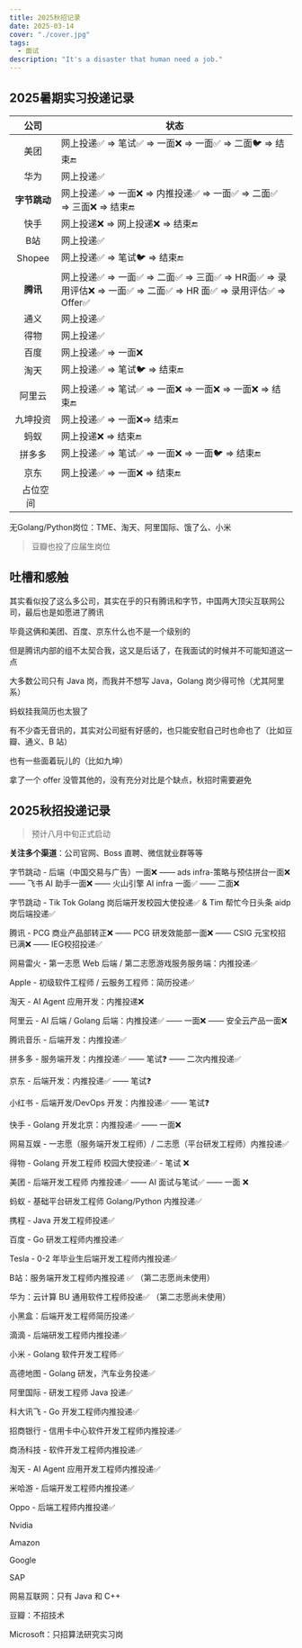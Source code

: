 ```yaml
---
title: 2025秋招记录
date: 2025-03-14
cover: "./cover.jpg"
tags: 
  - 面试
description: "It's a disaster that human need a job."
---
```


## 2025暑期实习投递记录

|      公司      | 状态                                                         |
| :------------: | ------------------------------------------------------------ |
|      美团      | 网上投递✅ => 笔试✅ => 一面❌ => 一面✅ => 二面🐦 => 结束🔚       |
|      华为      | 网上投递✅                                                    |
|  **字节跳动**  | 网上投递✅ => 一面❌ => 内推投递✅ => 一面✅ => 二面✅ => 三面❌ => 结束🔚 |
|      快手      | 网上投递❌ => 网上投递❌ => 结束🔚                              |
|      B站       | 网上投递✅                                                    |
|     Shopee     | 网上投递✅ => 笔试🐦 => 结束🔚                                  |
|    **腾讯**    | 网上投递✅ => 一面✅ => 二面✅ => 三面✅ => HR面✅ => 录用评估❌ => 一面✅ => 二面✅ => HR 面✅ => 录用评估✅ => Offer✅ |
|      通义      | 网上投递✅                                                    |
|      得物      | 网上投递✅                                                    |
|      百度      | 网上投递✅ => 一面❌                                           |
|      淘天      | 网上投递✅ => 笔试🐦 => 结束🔚                                  |
|     阿里云     | 网上投递✅ => 笔试✅ => 一面❌ => 一面❌ => 一面❌ => 结束🔚       |
|    九坤投资    | 网上投递✅ => 一面❌=> 结束🔚                                   |
|      蚂蚁      | 网上投递❌ => 结束🔚                                           |
|     拼多多     | 网上投递✅ => 笔试✅ => 一面❌ => 一面🐦 => 结束🔚                |
|      京东      | 网上投递✅ => 一面❌ => 结束🔚                                  |
| &nbsp;&nbsp;占位空间&nbsp;&nbsp; |                                                              |

无Golang/Python岗位：TME、淘天、阿里国际、饿了么、小米

> 豆瓣也投了应届生岗位

## 吐槽和感触

其实看似投了这么多公司，其实在乎的只有腾讯和字节，中国两大顶尖互联网公司，最后也是如愿进了腾讯

毕竟这俩和美团、百度、京东什么也不是一个级别的

但是腾讯内部的组不太契合我，这又是后话了，在我面试的时候并不可能知道这一点

大多数公司只有 Java 岗，而我并不想写 Java，Golang 岗少得可怜（尤其阿里系）

蚂蚁挂我简历也太狠了

有不少杳无音讯的，其实对公司挺有好感的，也只能安慰自己时也命也了（比如豆瓣、通义、B 站）

也有一些面着玩儿的（比如九坤）

拿了一个 offer 没管其他的，没有充分对比是个缺点，秋招时需要避免

## 2025秋招投递记录

> 预计八月中旬正式启动

**关注多个渠道**：公司官网、Boss 直聘、微信就业群等等

字节跳动 - 后端（中国交易与广告）一面❌ —— ads infra-策略与预估拼台一面❌ —— 飞书 AI 助手一面❌ —— 火山引擎 AI infra 一面✅ —— 二面❌

字节跳动 - Tik Tok Golang 岗后端开发校园大使投递✅ & Tim 帮忙今日头条 aidp 岗后端投递✅

腾讯 -  PCG 商业产品部转正❌ —— PCG 研发效能部一面❌  —— CSIG 元宝校招已满❌ —— IEG校招投递✅

网易雷火 - 第一志愿 Web 后端 / 第二志愿游戏服务服务端：内推投递✅

Apple - 初级软件工程师 / 云服务工程师：简历投递✅

淘天 - AI Agent 应用开发：内推投递❌

阿里云 - AI 后端 / Golang 后端：内推投递✅ —— 一面❌ —— 安全云产品一面❌

腾讯音乐 - 后端开发：内推投递✅

拼多多 - 服务端开发：内推投递✅ —— 笔试❓ —— 二次内推投递✅

京东 - 后端开发：内推投递✅ —— 笔试❓

小红书 - 后端开发/DevOps 开发：内推投递✅ —— 笔试❓

快手 - Golang 开发北京：内推投递✅ —— 一面❌

网易互娱 - 一志愿（服务端开发工程师）/ 二志愿（平台研发工程师）内推投递✅

得物 - Golang 开发工程师 校园大使投递✅ - 笔试 ❌

美团 - 后端开发工程师 内推投递✅ —— AI 面试与笔试✅ —— 一面 ❌

蚂蚁 - 基础平台研发工程师 Golang/Python 内推投递✅

携程 - Java 开发工程师投递✅

百度 - Go 研发工程师内推投递✅

Tesla - 0-2 年毕业生后端开发工程师内推投递✅

B站：服务端开发工程师内推投递 ✅ （第二志愿尚未使用）

华为：云计算 BU 通用软件工程师投递✅ （第二志愿尚未使用）

小黑盒：后端开发工程师简历投递✅

滴滴 - 后端研发工程师内推投递✅

小米 - Golang 软件开发工程师✅

高德地图 - Golang 研发，汽车业务投递✅

阿里国际 - 研发工程师 Java 投递✅

科大讯飞 - Go 开发工程师内推投递✅

招商银行 - 信用卡中心软件开发工程师内推投递✅

商汤科技 - 软件开发工程师内推投递✅

淘天 - AI Agent 应用开发工程师内推投递✅

米哈游 - 后端开发工程师内推投递✅

Oppo - 后端工程师内推投递✅

Nvidia

Amazon

Google

SAP

网易互联网：只有 Java 和 C++

豆瓣：不招技术

Microsoft：只招算法研究实习岗
